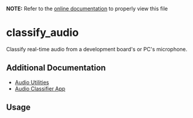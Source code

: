 __NOTE:__ Refer to the [online documentation](https://github.com/chenxingqiang/yzlite) to properly view this file

# classify_audio

Classify real-time audio from a development board's or PC's microphone.

## Additional Documentation

- [Audio Utilities](https://github.com/chenxingqiang/yzlite/docs/audio/audio_utilities.html)
- [Audio Classifier App](https://github.com/chenxingqiang/yzlite/docs/cpp_development/examples/audio_classifier.html)

## Usage

```{include} ./classify_audio_cli_help.md
```
